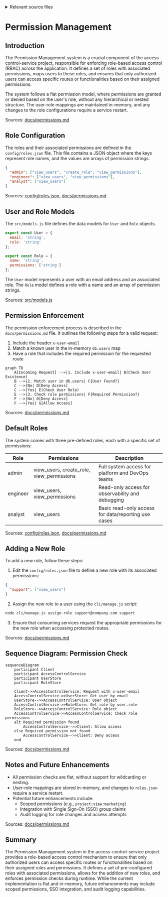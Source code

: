 <details>
<summary>Relevant source files</summary>

The following files were used as context for generating this wiki page:

- [config/roles.json](https://github.com/aanickode/access-control-service/blob/main/config/roles.json)
- [src/models.js](https://github.com/aanickode/access-control-service/blob/main/src/models.js)
- [docs/permissions.md](https://github.com/aanickode/access-control-service/blob/main/docs/permissions.md)

</details>

# Permission Management

## Introduction

The Permission Management system is a crucial component of the access-control-service project, responsible for enforcing role-based access control (RBAC) across the application. It defines a set of roles with associated permissions, maps users to these roles, and ensures that only authorized users can access specific routes or functionalities based on their assigned permissions.

The system follows a flat permission model, where permissions are granted or denied based on the user's role, without any hierarchical or nested structure. The user-role mappings are maintained in-memory, and any changes to the role configurations require a service restart.

Sources: [docs/permissions.md](https://github.com/aanickode/access-control-service/blob/main/docs/permissions.md)

## Role Configuration

The roles and their associated permissions are defined in the `config/roles.json` file. This file contains a JSON object where the keys represent role names, and the values are arrays of permission strings.

```json
{
  "admin": ["view_users", "create_role", "view_permissions"],
  "engineer": ["view_users", "view_permissions"],
  "analyst": ["view_users"]
}
```

Sources: [config/roles.json](https://github.com/aanickode/access-control-service/blob/main/config/roles.json), [docs/permissions.md](https://github.com/aanickode/access-control-service/blob/main/docs/permissions.md)

## User and Role Models

The `src/models.js` file defines the data models for `User` and `Role` objects.

```javascript
export const User = {
  email: 'string',
  role: 'string'
};

export const Role = {
  name: 'string',
  permissions: ['string']
};
```

The `User` model represents a user with an email address and an associated role. The `Role` model defines a role with a name and an array of permission strings.

Sources: [src/models.js](https://github.com/aanickode/access-control-service/blob/main/src/models.js)

## Permission Enforcement

The permission enforcement process is described in the `docs/permissions.md` file. It outlines the following steps for a valid request:

1. Include the header `x-user-email`
2. Match a known user in the in-memory `db.users` map
3. Have a role that includes the required permission for the requested route

```mermaid
graph TD
    A[Incoming Request] -->|1. Include x-user-email| B(Check User Existence)
    B -->|2. Match user in db.users| C{User Found?}
    C -->|No| D[Deny Access]
    C -->|Yes| E(Check User Role)
    E -->|3. Check role permissions| F{Required Permission?}
    F -->|No| D[Deny Access]
    F -->|Yes| G[Allow Access]
```

Sources: [docs/permissions.md](https://github.com/aanickode/access-control-service/blob/main/docs/permissions.md)

## Default Roles

The system comes with three pre-defined roles, each with a specific set of permissions:

| Role     | Permissions                                 | Description                                    |
|----------|-------------------------------------------|-------------------------------------------------|
| admin    | view_users, create_role, view_permissions | Full system access for platform and DevOps teams |
| engineer | view_users, view_permissions              | Read-only access for observability and debugging |
| analyst  | view_users                                | Basic read-only access for data/reporting use cases |

Sources: [config/roles.json](https://github.com/aanickode/access-control-service/blob/main/config/roles.json), [docs/permissions.md](https://github.com/aanickode/access-control-service/blob/main/docs/permissions.md)

## Adding a New Role

To add a new role, follow these steps:

1. Edit the `config/roles.json` file to define a new role with its associated permissions:

```json
{
  "support": ["view_users"]
}
```

2. Assign the new role to a user using the `cli/manage.js` script:

```bash
node cli/manage.js assign-role support@company.com support
```

3. Ensure that consuming services request the appropriate permissions for the new role when accessing protected routes.

Sources: [docs/permissions.md](https://github.com/aanickode/access-control-service/blob/main/docs/permissions.md)

## Sequence Diagram: Permission Check

```mermaid
sequenceDiagram
    participant Client
    participant AccessControlService
    participant UserStore
    participant RoleStore

    Client->>AccessControlService: Request with x-user-email
    AccessControlService->>UserStore: Get user by email
    UserStore-->>AccessControlService: User object
    AccessControlService->>RoleStore: Get role by user.role
    RoleStore-->>AccessControlService: Role object
    AccessControlService->>AccessControlService: Check role permissions
    alt Required permission found
        AccessControlService-->>Client: Allow access
    else Required permission not found
        AccessControlService-->>Client: Deny access
    end
```

Sources: [docs/permissions.md](https://github.com/aanickode/access-control-service/blob/main/docs/permissions.md)

## Notes and Future Enhancements

- All permission checks are flat, without support for wildcarding or nesting.
- User-role mappings are stored in-memory, and changes to `roles.json` require a service restart.
- Potential future enhancements include:
  - Scoped permissions (e.g., `project:view:marketing`)
  - Integration with Single Sign-On (SSO) group claims
  - Audit logging for role changes and access attempts

Sources: [docs/permissions.md](https://github.com/aanickode/access-control-service/blob/main/docs/permissions.md)

## Summary

The Permission Management system in the access-control-service project provides a role-based access control mechanism to ensure that only authorized users can access specific routes or functionalities based on their assigned roles and permissions. It defines a set of pre-configured roles with associated permissions, allows for the addition of new roles, and enforces permission checks during runtime. While the current implementation is flat and in-memory, future enhancements may include scoped permissions, SSO integration, and audit logging capabilities.